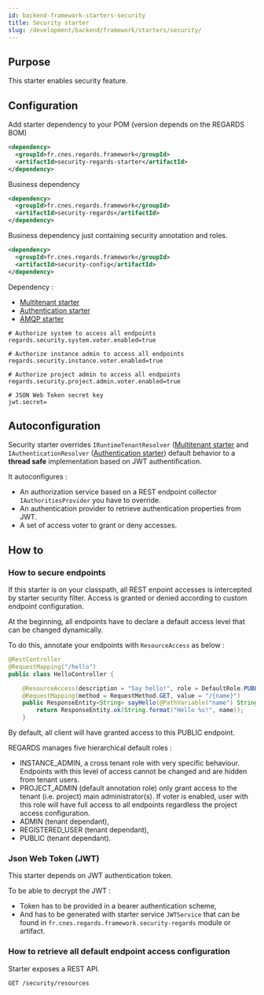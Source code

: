 ```yaml
---
id: backend-framework-starters-security
title: Security starter
slug: /development/backend/framework/starters/security/
---
```



## Purpose

This starter enables security feature.

## Configuration

Add starter dependency to your POM (version depends on the REGARDS BOM)

```xml
<dependency>
  <groupId>fr.cnes.regards.framework</groupId>
  <artifactId>security-regards-starter</artifactId>
</dependency>
```

Business dependency

```xml
<dependency>
  <groupId>fr.cnes.regards.framework</groupId>
  <artifactId>security-regards</artifactId>
</dependency>
```

Business dependency just containing security annotation and roles. 

```xml
<dependency>
  <groupId>fr.cnes.regards.framework</groupId>
  <artifactId>security-config</artifactId>
</dependency>
```

Dependency :

* [Multitenant starter](./multitenant-starter.md)
* [Authentication starter](authentication-starter.md)
* [AMQP starter](amqp-starter.md)

```properties
# Authorize system to access all endpoints
regards.security.system.voter.enabled=true

# Authorize instance admin to access all endpoints
regards.security.instance.voter.enabled=true

# Authorize project admin to access all endpoints
regards.security.project.admin.voter.enabled=true

# JSON Web Token secret key
jwt.secret=
```

## Autoconfiguration

Security starter overrides `IRuntimeTenantResolver` ([Multitenant starter](./multitenant-starter.md) and `IAuthenticationResolver` ([Authentication starter](authentication-starter.md)) default behavior to a **thread safe** implementation based on JWT authentification.

It autoconfigures :

* An authorization service based on a REST endpoint collector `IAuthoritiesProvider` you have to override.
* An authentication provider to retrieve authentication properties from JWT.
* A set of access voter to grant or deny accesses.

## How to

### How to secure endpoints

If this starter is on your classpath, all REST enpoint accesses is intercepted by starter security filter. Access is granted or denied according to custom endpoint configuration.

At the beginning, all endpoints have to declare a default access level that can be changed dynamically.

To do this, annotate your endpoints with `ResourceAccess` as below :

```java
@RestController
@RequestMapping("/hello")
public class HelloController {

    @ResourceAccess(description = "Say hello!", role = DefaultRole.PUBLIC)
    @RequestMapping(method = RequestMethod.GET, value = "/{name}")
    public ResponseEntity<String> sayHello(@PathVariable("name") String name) {
        return ResponseEntity.ok(String.format("Hello %s!", name));
    }
```

By default, all client will have granted access to this PUBLIC endpoint.

REGARDS manages five hierarchical default roles :

* INSTANCE_ADMIN, a cross tenant role with very specific behaviour. Endpoints with this level of access cannot be changed and are hidden from tenant users.
* PROJECT_ADMIN (default annotation role) only grant access to the tenant (i.e. project) main administrator(s). If voter is enabled, user with this role will have full access to all endpoints regardless the project access configuration.
* ADMIN (tenant dependant),
* REGISTERED_USER (tenant dependant),
* PUBLIC (tenant dependant).

### Json Web Token (JWT)

This starter depends on JWT authentication token.

To be able to decrypt the JWT :

* Token has to be provided in a bearer authentication scheme,
* And has to be generated with starter service `JWTService` that can be found in `fr.cnes.regards.framework.security-regards` module or artifact.

### How to retrieve all default endpoint access configuration

Starter exposes a REST API.

```
GET /security/resources
```
